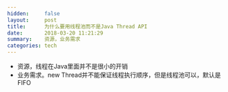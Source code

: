 ```yaml
---
hidden:     false
layout:     post
title:      为什么要用线程池而不是Java Thread API
date:       2018-03-20 11:21:29
summary:    资源，业务需求
categories: tech
---
```


 - 资源，线程在Java里面并不是很小的开销
 - 业务需求。new Thread并不能保证线程执行顺序，但是线程池可以，默认是FIFO